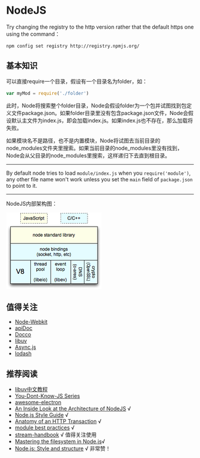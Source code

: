 # NodeJS

Try changing the registry to the http version rather that the default https one using the command：

```shell
npm config set registry http://registry.npmjs.org/
```

## 基本知识

可以直接require一个目录，假设有一个目录名为folder，如：

```js
var myMod = require('./folder')
```

此时，Node将搜索整个folder目录，Node会假设folder为一个包并试图找到包定义文件package.json。如果folder目录里没有包含package.json文件，Node会假设默认主文件为index.js，即会加载index.js。如果index.js也不存在，那么加载将失败。

如果模块名不是路径，也不是内置模块，Node将试图去当前目录的node_modules文件夹里搜索。如果当前目录的node_modules里没有找到，Node会从父目录的node_modules里搜索，这样递归下去直到根目录。

------

By default node tries to load `module/index.js` when you `require('module')`, any other file name won't work unless you set the `main` field of `package.json` to point to it.

------

NodeJS内部架构图：

![node-internal-arch](./media/nodejsarch.png)

## 值得关注

- [Node-Webkit](github.com/rogerwang/node-webkit)
- [apiDoc](https://github.com/apidoc/apidoc)
- [Docco](http://jashkenas.github.io/docco/)
- [libuv](http://libuv.org/)
- [Async.js](https://github.com/caolan/async)
- [lodash](https://lodash.com)

## 推荐阅读

- [libuv中文教程](http://luohaha.github.io/Chinese-uvbook/)
- [You-Dont-Know-JS Series](https://github.com/getify/You-Dont-Know-JS)
- [awesome-electron](https://github.com/sindresorhus/awesome-electron)
- [An Inside Look at the Architecture of NodeJS](http://mcgill-csus.github.io/student_projects/Submission2.pdf) √
- [Node.js Style Guide](https://github.com/felixge/node-style-guide) √
- [Anatomy of an HTTP Transaction](https://nodejs.org/en/docs/guides/anatomy-of-an-http-transaction/) √
- [module best practices](https://github.com/mattdesl/module-best-practices) √
- [stream-handbook](https://github.com/substack/stream-handbook) √ 值得关注使用
- [Mastering the filesystem in Node.js](https://medium.com/@yoshuawuyts/mastering-the-filesystem-in-node-js-4706b7cb0801#.dermpbiul)√
- [Node.js: Style and structure](http://caolan.org/posts/nodejs_style_and_structure/) √ 非常赞！


